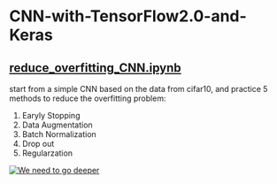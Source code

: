 # CNN-with-TensorFlow2.0-and-Keras

## [reduce_overfitting_CNN.ipynb](https://github.com/objectc/CNN-with-TensorFlow2.0-and-Keras/blob/master/reduce_overfitting_CNN.ipynb) 
start from a simple CNN based on the data from cifar10, and practice 5 methods to reduce the overfitting problem:
1. Earyly Stopping
2. Data Augmentation
3. Batch Normalization
4. Drop out
5. Regularzation

[![We need to go deeper](https://i.kym-cdn.com/photos/images/newsfeed/000/531/557/a88.jpg "We need to go deeper")](https://knowyourmeme.com/memes/we-need-to-go-deeper)

